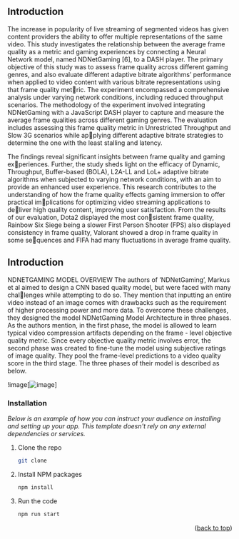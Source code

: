 ## Introduction

The increase in popularity of live streaming of segmented
videos has given content providers the ability to offer multiple
representations of the same video. This study investigates the
relationship between the average frame quality as a metric and
gaming experiences by connecting a Neural Network model,
named NDNetGaming [6], to a DASH player. The primary
objective of this study was to assess frame quality across different gaming genres, and also evaluate different adaptive bitrate algorithms’ performance when applied to video content with
various bitrate representations using that frame quality metric. The experiment encompassed a comprehensive analysis under varying network conditions, including reduced throughput scenarios. The methodology of the experiment involved integrating NDNetGaming with a JavaScript DASH player
to capture and measure the average frame qualities across different gaming genres. The evaluation includes assessing this frame quality metric in Unrestricted Throughput and Slow 3G scenarios while applying different adaptive bitrate strategies to determine the one with the least stalling and latency. 

The findings reveal significant insights between frame quality and gaming experiences. Further, the study sheds light on the efficacy of Dynamic, Throughput, Buffer-based (BOLA), L2A-LL and
LoL+ adaptive bitrate algorithms when subjected to varying network conditions, with an aim to provide an enhanced user experience.
This research contributes to the understanding of how the frame quality effects gaming immersion to offer practical implications for optimizing video streaming applications to deliver high quality content, improving user satisfaction. From the results of our evaluation, Dota2 displayed the most consistent frame quality, Rainbow Six Siege being a slower First Person Shooter (FPS) also displayed consistency in frame
quality, Valorant showed a drop in frame quality in some sequences and FIFA had many fluctuations in average frame quality.



## Introduction

NDNETGAMING MODEL OVERVIEW
The authors of ’NDNetGaming’, Markus et al aimed to design a CNN based quality model, but were faced with many challenges while attempting to do so. They mention that inputting an entire video instead of an image comes with drawbacks such as the requirement of higher processing power and more data. To overcome these challenges, they designed the model
NDNetGaming Model Architecture in three phases. As the authors mention, in the first phase, the model is allowed to learn typical video compression artifacts depending on the frame - level objective quality metric. Since every objective quality metric involves error, the second phase was created to fine-tune the model using subjective ratings
of image quality. They pool the frame-level predictions to a video quality score in the third stage. The three phases of their model is described as below.



!image[![image](https://github.com/Divye2401/Frame-Analysis-using-NDNET/assets/52701687/f2ec3e7d-46d0-4d29-8425-8bb2a11ea447)]

### Installation

_Below is an example of how you can instruct your audience on installing and setting up your app. This template doesn't rely on any external dependencies or services._
1. Clone the repo
   ```sh
   git clone 
   ```
2. Install NPM packages
   ```sh
   npm install
   ```
3. Run the code
   ```sh
   npm run start
   ```

<p align="right">(<a href="#readme-top">back to top</a>)</p>








